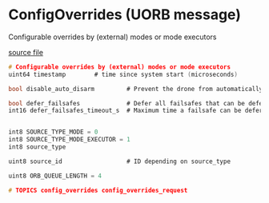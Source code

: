 # ConfigOverrides (UORB message)

Configurable overrides by (external) modes or mode executors

[source file](https://github.com/PX4/PX4-Autopilot/blob/release/1.15/msg/ConfigOverrides.msg)

```c
# Configurable overrides by (external) modes or mode executors
uint64 timestamp		# time since system start (microseconds)

bool disable_auto_disarm         # Prevent the drone from automatically disarming after landing (if configured)

bool defer_failsafes             # Defer all failsafes that can be deferred (until the flag is cleared)
int16 defer_failsafes_timeout_s  # Maximum time a failsafe can be deferred. 0 = system default, -1 = no timeout


int8 SOURCE_TYPE_MODE = 0
int8 SOURCE_TYPE_MODE_EXECUTOR = 1
int8 source_type

uint8 source_id                  # ID depending on source_type

uint8 ORB_QUEUE_LENGTH = 4

# TOPICS config_overrides config_overrides_request

```
